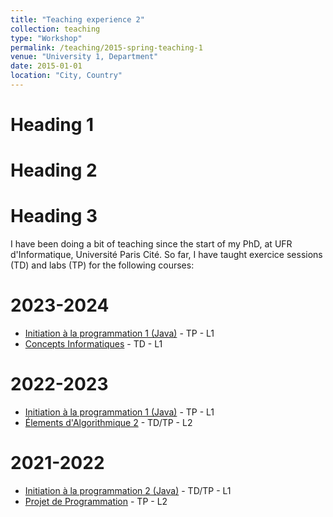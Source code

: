 ```yaml
---
title: "Teaching experience 2"
collection: teaching
type: "Workshop"
permalink: /teaching/2015-spring-teaching-1
venue: "University 1, Department"
date: 2015-01-01
location: "City, Country"
---
```



Heading 1
======

Heading 2
======

Heading 3
======

I have been doing a bit of teaching since the start of my PhD, at UFR d'Informatique, Université Paris Cité. So far, I have taught exercice sessions (TD) and labs (TP) for the following courses:

2023-2024
===

* [Initiation à la programmation 1 (Java)](https://moodle.u-paris.fr/course/view.php?id=1620) - TP - L1
* [Concepts Informatiques](https://moodle.u-paris.fr/course/view.php?id=1625) - TD - L1

2022-2023
===

* [Initiation à la programmation 1 (Java)](https://moodle.u-paris.fr/course/view.php?id=1620) - TP - L1
* [Élements d'Algorithmique 2](https://moodle.u-paris.fr/course/view.php?id=1637) - TD/TP - L2


2021-2022
===

* [Initiation à la programmation 2 (Java)](https://moodle.u-paris.fr/course/view.php?id=1621) - TD/TP - L1
* [Projet de Programmation](https://moodle.u-paris.fr/course/view.php?id=1639) - TP - L2
